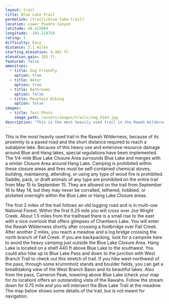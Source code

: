 ```yaml
---
layout: trail
title: Blue Lake Trail
permalink: /trails/blue-lake-trail/
location: Lower Poudre Canyon
latitude: 40.415984
longitude: -105.218758
rating: 3
difficulty: Easy
distance: 3.1 miles
starting_elevation: 9,482 ft.
elevation_gain: 182 ft.
featured: false
amenities:
  - title: Dog Friendly
    option: true
  - title: Water
    option: true
  - title: Bathrooms
    option: false
  - title: Mountain Biking
    option: false
images:
  - title: Test Photo
    image_path: /assets/images/trails/img_5144.jpg
description: "This is the most heavily used trail in the Rawah Wilderness, because of its proximity to a paved road and the short distance required to reach a subalpine lake. Because of this heavy use and extensive resource damage around Blue and Hang lakes, special regulations have been implemented. The 1/4-mile Blue Lake Closure Area surrounds Blue Lake and merges with a similar Closure Area around Hang Lake."
---
```


This is the most heavily used trail in the Rawah Wilderness, because of its proximity to a paved road and the short distance required to reach a subalpine lake. Because of this heavy use and extensive resource damage around Blue and Hang lakes, special regulations have been implemented. The 1/4-mile Blue Lake Closure Area surrounds Blue Lake and merges with a similar Closure Area around Hang Lake. Camping is prohibited within these closure areas and fires must be self-contained chemical stoves; building, maintaining, attending, or using any type of wood fire is prohibited. Saddle, pack, or draft animals of any type are prohibited on the entire trail from May 15 to September 15. They are allowed on the trail from September 16 to May 14, but they may never be corralled, tethered, hobbled, or picketed overnight within the Blue Lake or Hang Lake Closure areas.

The first 2 miles of the trail follows an old logging road and is in multi-use National Forest. Within the first 0.25 mile you will cross over Joe Wright Creek. About 1.5 miles from the trailhead there is a small rise to the east with a nice overlook that offers glimpses of Chambers Lake. You will enter the Rawah Wilderness shortly after crossing a footbridge over Fall Creek. After another 2 miles, you reach a meadow and a log bridge crossing the north branch of Fall Creek. If you are backpacking, look for a campsite here to avoid the heavy camping just outside the Blue Lake Closure Area. Hang Lake is located on a shelf 440 ft above Blue Lake to the southwest. You could also hike up to Blue Lake Pass and down to the junction with West Branch Trail to check out this stretch of trail. If you hike west-northwest of the pass, through some krummholz stands and boulder fields, you can get a breathtaking view of the West Branch Basin and its beautiful lakes. Also from the pass, Cameron Peak, towering above Blue Lake (check your map for its location) offers an outstanding vista of the Rawahs. Follow the stream down for 0.75 mile and you will intersect the Blue Lake Trail at the meadow. The map below shows some details of the trail, but is not meant for navigation.